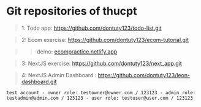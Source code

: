 # Git repositories of thucpt 

> 1: Todo app: https://github.com/dontuty123/todo-list.git

> 2: Ecom exercise: https://github.com/dontuty123/ecom-tutorial.git

>> demo: [ecompractice.netlify.app](https://ecompractice.netlify.app/)

> 3: NextJS exercise: https://github.com/dontuty123/next_app.git

> 4: NextJS Admin Dashboard : https://github.com/dontuty123/leon-dashboard.git


`test account
    - owner role: testowner@owner.com / 123123
    - admin role: testadmin@admin.com / 123123
    - user role: testuser@user.com / 123123
    `
